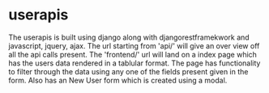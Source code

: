 # userapis

The userapis is built using django along with djangorestframekwork and javascript, jquery, ajax.
The url starting from 'api/' will give an over view off all the api calls present.
The 'frontend/' url will land on a index page which has the users data rendered in a tablular format.
The page has functionality to filter through the data using any one of the fields present given in the form.
Also has an New User form which is created using a modal.
